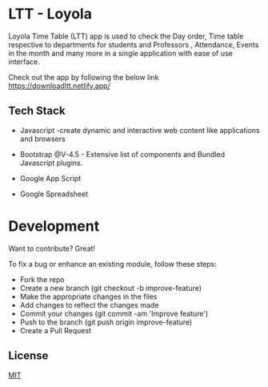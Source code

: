 
# LTT - Loyola

Loyola Time Table (LTT) app is used to check the Day order, Time table respective to departments for students and Professors , Attendance, Events in the month and many more in a single application with ease of use interface.

Check out the app by following the below link
https://downloadltt.netlify.app/

## Tech Stack

- Javascript -create dynamic and interactive web content like applications and browsers
- Bootstrap @V-4.5 -  Extensive list of components and Bundled Javascript plugins. 

- Google App Script  
- Google Spreadsheet
# Development
Want to contribute? Great!

To fix a bug or enhance an existing module, follow these steps:

- Fork the repo
- Create a new branch (git checkout -b improve-feature)
- Make the appropriate changes in the files
- Add changes to reflect the changes made
- Commit your changes (git commit -am 'Improve feature')
- Push to the branch (git push origin improve-feature)
- Create a Pull Request
## License

[MIT](https://choosealicense.com/licenses/mit/)

